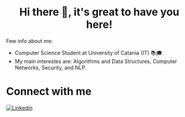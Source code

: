 <h1 align="center">Hi there 👋, it's great to have you here!<br/> </h1> 

Few info about me: 
* Computer Science Student at University of Catania (IT) 📚🎓. 
* My main interestes are: Algorithms and Data Structures, Computer Networks, Security, and NLP. 


# Connect with me #
[![Linkedin](https://img.shields.io/badge/-LinkedIn-blue?style=flat&logo=Linkedin&logoColor=white)](https://www.linkedin.com/in/antonio-scardace/)
